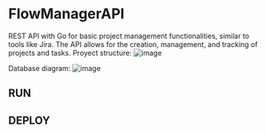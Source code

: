 # FlowManagerAPI
REST API with Go for basic project management functionalities, similar to tools like Jira. The API allows for the creation, management, and tracking of projects and tasks.
Proyect structure:
![image](https://github.com/user-attachments/assets/6f4e2e66-158e-4f09-9a0a-cfa7b2742d1c)

Database diagram:
![image](https://github.com/user-attachments/assets/10adb936-1c3a-47ea-8c2b-c741db27dc98)

## RUN

## DEPLOY

